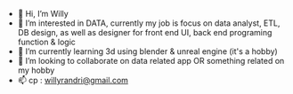 - 👋 Hi, I’m Willy
- 👀 I’m interested in DATA, currently my job is focus on data analyst, ETL, DB design, as well as designer for front end UI, back end programing function & logic 
- 🌱 I’m currently learning 3d using blender & unreal engine (it's a hobby)
- 💞️ I’m looking to collaborate on data related app OR something related on my hobby
- 📫 cp : willyrandri@gmail.com

<!---
willyrandri/willyrandri is a ✨ special ✨ repository because its `README.md` (this file) appears on your GitHub profile.
You can click the Preview link to take a look at your changes.
--->
